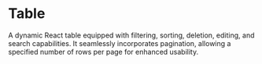 # Table
A dynamic React table equipped with filtering, sorting, deletion, editing, and search capabilities. It seamlessly incorporates pagination, allowing a specified number of rows per page for enhanced usability.
